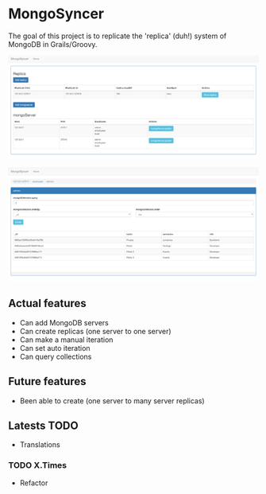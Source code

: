 # MongoSyncer

The goal of this project is to replicate the 'replica' (duh!) system of MongoDB in Grails/Groovy.

![screenshot home](screenshots/screenshot1.png "Home")

![Collection view](screenshots/screenshot2.png "Collection view")


## Actual features

- Can add MongoDB servers
- Can create replicas (one server to one server)
- Can make a manual iteration
- Can set auto iteration
- Can query collections

## Future features

- Been able to create (one server to many server replicas)


## Latests TODO

- Translations

### TODO X.Times

- Refactor
